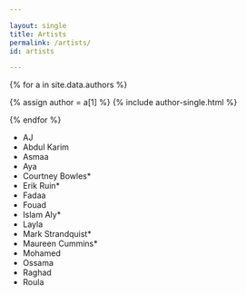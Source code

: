```yaml
---

layout: single
title: Artists
permalink: /artists/
id: artists

---
```


<div class="artists-grid">
{% for a in site.data.authors %}

{% assign author = a[1] %}
{% include author-single.html %}

{% endfor %}
</div>



- AJ
- Abdul Karim
- Asmaa
- Aya
- Courtney Bowles*
- Erik Ruin*
- Fadaa
- Fouad
- Islam Aly*
- Layla
- Mark Strandquist*
- Maureen Cummins*
- Mohamed
- Ossama
- Raghad
- Roula